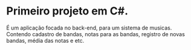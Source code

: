 ﻿# Primeiro projeto em C#.
 É um aplicação focada no back-end, para um sistema de musicas.
 Contendo cadastro de bandas, notas para as bandas, registro de novas bandas, média das notas e etc.

